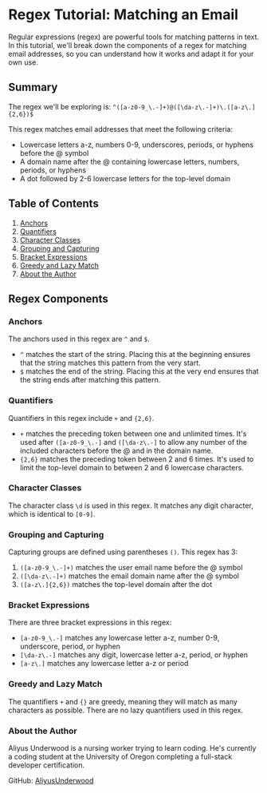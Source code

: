 # Regex Tutorial: Matching an Email

Regular expressions (regex) are powerful tools for matching patterns in text. In this tutorial, we'll break down the components of a regex for matching email addresses, so you can understand how it works and adapt it for your own use.

## Summary

The regex we'll be exploring is: `^([a-z0-9_\.-]+)@([\da-z\.-]+)\.([a-z\.]{2,6})$`

This regex matches email addresses that meet the following criteria:
- Lowercase letters a-z, numbers 0-9, underscores, periods, or hyphens before the @ symbol
- A domain name after the @ containing lowercase letters, numbers, periods, or hyphens
- A dot followed by 2-6 lowercase letters for the top-level domain

## Table of Contents

1. [Anchors](#anchors)
2. [Quantifiers](#quantifiers)
3. [Character Classes](#character-classes)
4. [Grouping and Capturing](#grouping-and-capturing)
5. [Bracket Expressions](#bracket-expressions)
6. [Greedy and Lazy Match](#greedy-and-lazy-match)
7. [About the Author](#about-the-author)

## Regex Components

### Anchors

The anchors used in this regex are `^` and `$`.
- `^` matches the start of the string. Placing this at the beginning ensures that the string matches this pattern from the very start.
- `$` matches the end of the string. Placing this at the very end ensures that the string ends after matching this pattern.

### Quantifiers

Quantifiers in this regex include `+` and `{2,6}`.
- `+` matches the preceding token between one and unlimited times. It's used after `([a-z0-9_\.-]` and `([\da-z\.-]` to allow any number of the included characters before the @ and in the domain name.
- `{2,6}` matches the preceding token between 2 and 6 times. It's used to limit the top-level domain to between 2 and 6 lowercase characters.

### Character Classes

The character class `\d` is used in this regex. It matches any digit character, which is identical to `[0-9]`.

### Grouping and Capturing

Capturing groups are defined using parentheses `()`. This regex has 3:
1. `([a-z0-9_\.-]+)` matches the user email name before the @ symbol
2. `([\da-z\.-]+)` matches the email domain name after the @ symbol
3. `([a-z\.]{2,6})` matches the top-level domain after the dot

### Bracket Expressions

There are three bracket expressions in this regex:
- `[a-z0-9_\.-]` matches any lowercase letter a-z, number 0-9, underscore, period, or hyphen
- `[\da-z\.-]` matches any digit, lowercase letter a-z, period, or hyphen
- `[a-z\.]` matches any lowercase letter a-z or period

### Greedy and Lazy Match

The quantifiers `+` and `{}` are greedy, meaning they will match as many characters as possible. There are no lazy quantifiers used in this regex.

### About the Author

Aliyus Underwood is a nursing worker trying to learn coding. He's currently a coding student at the University of Oregon completing a full-stack developer certification.

GitHub: [AliyusUnderwood](https://github.com/AliyusUnderwood?tab=repositories)
